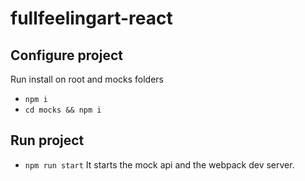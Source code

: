 # fullfeelingart-react

## Configure project

Run install on root and mocks folders
- ``npm i``
- ``cd mocks && npm i``

## Run project

- ``npm run start``
It starts the mock api and the webpack dev server.
